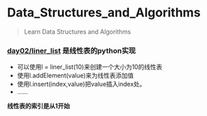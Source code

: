 # Data_Structures_and_Algorithms

> Learn Data Structures and Algorithms

### [day02/liner_list](https://github.com/joppzhang/Data_Structures_and_Algorithms/day02/liner_list) 是线性表的python实现

* 可以使用l = liner_list(10)来创建一个大小为10的线性表
* 使用l.addElement(value)来为线性表添加值
* 使用l.insert(index,value)把value插入index处。
* ……

**线性表的索引是从1开始**
